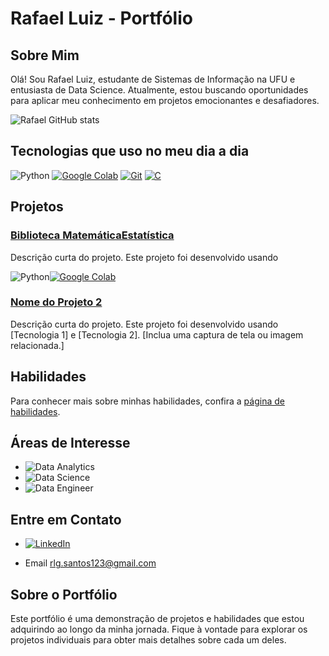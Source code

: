 # Rafael Luiz - Portfólio

## Sobre Mim
Olá! Sou Rafael Luiz, estudante de Sistemas de Informação na UFU e entusiasta de Data Science. Atualmente, estou buscando oportunidades para aplicar meu conhecimento em projetos emocionantes e desafiadores.

![Rafael GitHub stats](httpsgithub-readme-stats.vercel.appapiusername=Rafarockdf&show_icons=true&theme=dracula)

## Tecnologias que uso no meu dia a dia

![Python](httpsimg.shields.iobadgePython-14354Cstyle=for-the-badge&logo=python&logoColor=white)
[![Google Colab](httpsimg.shields.iobadgeGoogle_Colab-F9AB00style=for-the-badge&logo=google-colab&logoColor=white)](httpscolab.research.google.com)
[![Git](httpsimg.shields.iobadgeGit-F05032style=for-the-badge&logo=git&logoColor=white)](httpsgit-scm.com)
[![C](httpsimg.shields.iobadgeC-00599Cstyle=for-the-badge&logo=c&logoColor=white)](httpsen.wikipedia.orgwikiC_(programming_language))




## Projetos

### [Biblioteca MatemáticaEstatística](httpsgithub.comRafarockdfPortifolio_Data_analytics_Data_SciencetreemainProjeto1)

Descrição curta do projeto. Este projeto foi desenvolvido usando

![Python](httpsimg.shields.iobadgePython-14354Cstyle=for-the-badge&logo=python&logoColor=white)[![Google Colab](httpsimg.shields.iobadgeGoogle_Colab-F9AB00style=for-the-badge&logo=google-colab&logoColor=white)](httpscolab.research.google.com)



### [Nome do Projeto 2](projetosprojeto2README.md)

Descrição curta do projeto. Este projeto foi desenvolvido usando [Tecnologia 1] e [Tecnologia 2]. [Inclua uma captura de tela ou imagem relacionada.]

## Habilidades

Para conhecer mais sobre minhas habilidades, confira a [página de habilidades](habilidades.md).

## Áreas de Interesse

- ![Data Analytics](httpsimg.shields.iobadgeData_Analytics-FF5733style=for-the-badge)
- ![Data Science](httpsimg.shields.iobadgeData_Science-2977C9style=for-the-badge)
- ![Data Engineer](httpsimg.shields.iobadgeData_Engineer-FF9900style=for-the-badge)


## Entre em Contato


- [![LinkedIn](httpsimg.shields.iobadgeLinkedIn-0077B5style=for-the-badge&logo=linkedin&logoColor=white)](httpswww.linkedin.cominrafael-luiz-gon%C3%A7alves-dos-santos-856a15226)


- Email rlg.santos123@gmail.com
 

## Sobre o Portfólio

Este portfólio é uma demonstração de projetos e habilidades que estou adquirindo ao longo da minha jornada. Fique à vontade para explorar os projetos individuais para obter mais detalhes sobre cada um deles.
